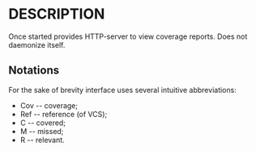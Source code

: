 DESCRIPTION
===========

Once started provides HTTP-server to view coverage reports.  Does not daemonize
itself.

Notations
---------

For the sake of brevity interface uses several intuitive abbreviations:

 * Cov -- coverage;
 * Ref -- reference (of VCS);
 * C -- covered;
 * M -- missed;
 * R -- relevant.
